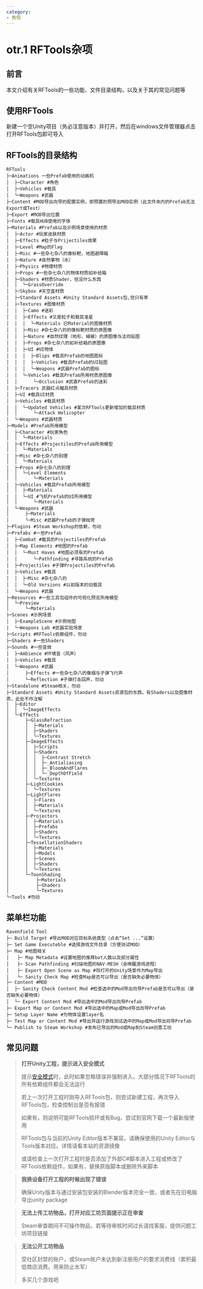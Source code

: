 ```yaml
---
category: 
- 教程
---
```

# otr.1 RFTools杂项
## 前言

本文介绍有关RFTools的一些功能、文件目录结构，以及关于其的常见问题等

## 使用RFTools

新建一个空Unity项目（务必注意版本）并打开，然后在windows文件管理器点击打开RFTools包即可导入

## RFTools的目录结构
```
RFTools
├─Animations 一些Prefab使用的动画机
│  ├─Character #角色
│  ├─Vehicles #载具
│  └─Weapons #武器
├─Content #MOD导出向导的配置实例，即预置的预导出MOD实例（此文件夹内的Prefab无法Export或Test）
├─Export #MOD导出位置
├─Fonts #载具HUB使用的字体
├─Materials #Prefab以及示例场景使用的材质
│  ├─Actor #玩家皮肤材质
│  ├─Effects #粒子与Prijectiles效果
│  ├─Level #Map的Flag
│  ├─Misc #一些杂七杂八的像标靶、地图避障箱
│  ├─Nature #自然事物（水）
│  ├─Physics #物理材质
│  ├─Props #一些杂七杂八的物体材质如补给箱
│  ├─Shaders #材质Shader，但没什么东西
│  │  └─GrassOverride
│  ├─Skybox #天空盒材质
│  ├─Standard Assets #Unity Standard Assets包,但只有草
│  ├─Textures #图像材质
│  │  ├─Camo #迷彩
│  │  ├─Effects #又是粒子和载具准星
│  │  │  └─Materials 已Material的图像材质
│  │  ├─Misc #杂七杂八的的像标靶材质的原图像
│  │  ├─Nature #自然纹理（地形、植被）的原图像与法向贴图
│  │  ├─Props #杂七杂八的如补给箱的原图像
│  │  ├─UI #UI物体
│  │  │  ├─Blips #载具Prefab的地图图标
│  │  │  ├─Vehicles #载具Prefab的UI贴图
│  │  │  └─Weapons #武器Prefab的图标
│  │  └─Vehicles #载具Prefab所用材质原图像
│  │      └─Occlusion #武直Prefab的迷彩
│  ├─Tracers 武器红点瞄具材质
│  ├─UI #载具UI材质
│  ├─Vehicles #载具材质
│  │  └─Updated Vehicles #某次RFTools更新增加的载具材质
│  │      └─Attack Helicopter
│  └─Weapons #武器材质
├─Models #Prefab所用模型
│  ├─Character #玩家角色
│  │  └─Materials
│  ├─Effects #Projectiles的Prefab所用模型
│  │  └─Materials
│  ├─Misc #杂七杂八的别理
│  │  └─Materials
│  ├─Props #杂七杂八的别理
│  │  └─Level Elements
│  │      └─Materials
│  ├─Vehicles #载具Prefab所用模型
│  │  ├─Materials
│  │  └─UI #飞机Prefab的UI所用模型
│  │      └─Materials
│  └─Weapons #武器
│      ├─Materials
│      └─Misc #武器Prefab的子弹抛壳
├─Plugins #Steam Workshop的依赖，勿动
├─Prefabs #一些Prefab
│  ├─Combat #载具的Projectiles的Prefab
│  ├─Map Elements #地图的Prefab
│  │  └─Must Haves #地图必须有的Prefab
│  │      └─Pathfinding #寻路系统的Prefab
│  ├─Projectiles #子弹Projectiles的Prefab
│  ├─Vehicles #载具
│  │  ├─Misc #杂七杂八的
│  │  └─Old Versions #以前版本的旧载具
│  └─Weapons #武器
├─Resources #一些工具包组件的可视化预览所用模型
│  └─Preview
│      └─Materials
├─Scenes #示例场景
│  ├─ExampleScene #示例地图
│  └─Weapons Lab #武器实验场景
├─Scripts #RFTools依赖组件，勿动
├─Shaders #一些Shaders
├─Sounds #一些音效
│  ├─Ambience #环境音（风声）
│  ├─Vehicles #载具
│  └─Weapons #武器
│      ├─Effects #一些杂七杂八的像烟与子弹飞行声
│      └─Reflection #子弹打击回声，勿动
├─Standalone #Steam相关，勿动
├─Standard Assets #Unity Standard Assets资源包的东西，有Shaders以及图像材质，此处不作注解
│  ├─Editor
│  │  └─ImageEffects
│  └─Effects
│      ├─GlassRefraction
│      │  ├─Materials
│      │  ├─Shaders
│      │  └─Textures
│      ├─ImageEffects
│      │  ├─Scripts
│      │  ├─Shaders
│      │  │  ├─Contrast Stretch
│      │  │  ├─_Antialiasing
│      │  │  ├─_BloomAndFlares
│      │  │  └─_DepthOfField
│      │  └─Textures
│      ├─LightCookies
│      │  └─Textures
│      ├─LightFlares
│      │  ├─Flares
│      │  ├─Materials
│      │  └─Textures
│      ├─Projectors
│      │  ├─Materials
│      │  ├─Prefabs
│      │  ├─Shaders
│      │  └─Textures
│      ├─TessellationShaders
│      │  ├─Materials
│      │  ├─Models
│      │  ├─Scenes
│      │  ├─Shaders
│      │  └─Textures
│      └─ToonShading
│          ├─Materials
│          ├─Shaders
│          └─Textures
└─Tools #勿动
```

## 菜单栏功能
```
Ravenfield Tool
├─ Build Target #导出MOD对应目标系统类型（点击“Set ...”设置）
├─ Set Game Executeble #选择游戏文件目录（方便测试MOD）
├─ Map #地图相关
│   ├─ Map Metadata #设置地图的推荐bot人数以及部分属性
│   ├─ Scan Pathfinding #扫描地图的NAV-MESH（会唤醒游戏进程）
│   ├─ Export Open Scene as Map #将打开的Unity场景作为Map导出
│   └─ Sanity Check Map #检查Map是否可以导出（是否缺失必要物体）
├─ Content #MOD
│  ├─ Sanity Check Content Mod #检查选中的Mod导出向导Prefab是否可以导出（是否缺失必要物体）
│  └─ Export Content Mod #导出选中的Mod导出向导Prefab
├─ Export Map or Content Mod #导出选中的Map或Mod导出向导Prefab
├─ Setup Layer Name #为物体设置layer名
├─ Test Map or Content Mod #导出并运行游戏测试选中的Map或Mod导出向导Prefab
└─ Publish to Steam Workshop #发布已导出的Mod或Map到Steam创意工坊
```

## 常见问题
> **打开Unity工程，提示进入安全模式**
>
> 提示[安全模式](https://docs.unity.cn/cn/2020.3/Manual/SafeMode.html)时，此时如果忽略错误并强制进入，大部分情况下RFTools的所有依赖组件都会无法运行
>
>若上一次打开工程时刚导入RFTools包，则尝试新建工程，再次导入RFTools包，检查控制台是否有报错
>
>如果有，则说明可能RFTools损坏或有Bug，尝试到官网下载一个最新版使用
>
> RFTools包与当前的Unity Editor版本不兼容，请确保使用的Unity Editor与Tools版本对应。详情请看本站的资源镜像
>
> 或请检查上一次打开工程时是否添加了外部C#脚本进入工程或修改了RFTools依赖组件，如果有，替换原版脚本或删除外来脚本

> **我换设备打开工程的时候出现了错误**
>
> 确保Unity版本与通过安装包安装的Blender版本完全一致，或者先在旧电脑导出unity package

> **无法上传工坊物品，打开对应工坊页面提示正在审查**
>
> Steam审查期间不可操作物品，若等待审核时间过长请找客服，提供问题工坊项目链接

> **无法公开工坊物品**
>
> 受社区封禁的账户，或Steam账户未达到新注册用户的要求消费线（累积最低商店消费。用来防止水军）
>
> 多买几个游戏吧